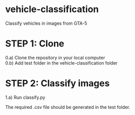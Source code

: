 # vehicle-classification
Classify vehicles in images from GTA-5
# STEP 1: Clone
0.a) Clone the repository in your local computer<br />
0.b) Add test folder in the vehicle-classification folder<br />
# STEP 2: Classify images
1.a) Run classify.py 

The required .csv file should be generated in the test folder.<br />

